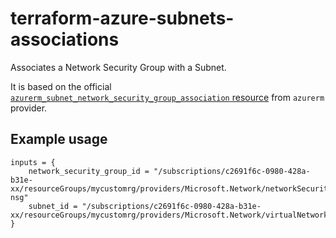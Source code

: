 # terraform-azure-subnets-associations

Associates a Network Security Group with a Subnet.

It is based on the official [```azurerm_subnet_network_security_group_association``` resource](https://www.terraform.io/docs/providers/azurerm/r/subnet_network_security_group_association.html) from ```azurerm``` provider.

## Example usage

```hcl
inputs = {
    network_security_group_id = "/subscriptions/c2691f6c-0980-428a-b31e-xx/resourceGroups/mycustomrg/providers/Microsoft.Network/networkSecurityGroups/front-nsg"
    subnet_id = "/subscriptions/c2691f6c-0980-428a-b31e-xx/resourceGroups/mycustomrg/providers/Microsoft.Network/virtualNetworks/mysubnet/subnets/front"
}
```
